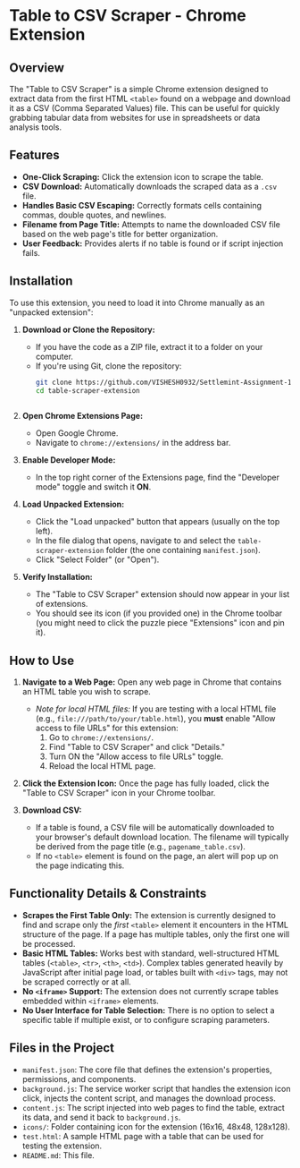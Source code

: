 # Table to CSV Scraper - Chrome Extension

## Overview

The "Table to CSV Scraper" is a simple Chrome extension designed to extract data from the first HTML `<table>` found on a webpage and download it as a CSV (Comma Separated Values) file. This can be useful for quickly grabbing tabular data from websites for use in spreadsheets or data analysis tools.

## Features

*   **One-Click Scraping:** Click the extension icon to scrape the table.
*   **CSV Download:** Automatically downloads the scraped data as a `.csv` file.
*   **Handles Basic CSV Escaping:** Correctly formats cells containing commas, double quotes, and newlines.
*   **Filename from Page Title:** Attempts to name the downloaded CSV file based on the web page's title for better organization.
*   **User Feedback:** Provides alerts if no table is found or if script injection fails.

## Installation

To use this extension, you need to load it into Chrome manually as an "unpacked extension":

1.  **Download or Clone the Repository:**
    *   If you have the code as a ZIP file, extract it to a folder on your computer.
    *   If you're using Git, clone the repository:
        ```bash
        git clone https://github.com/VISHESH0932/Settlemint-Assignment-1/ table-scraper-extension 
        cd table-scraper-extension
   
2.  **Open Chrome Extensions Page:**
    *   Open Google Chrome.
    *   Navigate to `chrome://extensions/` in the address bar.

3.  **Enable Developer Mode:**
    *   In the top right corner of the Extensions page, find the "Developer mode" toggle and switch it **ON**.

4.  **Load Unpacked Extension:**
    *   Click the "Load unpacked" button that appears (usually on the top left).
    *   In the file dialog that opens, navigate to and select the `table-scraper-extension` folder (the one containing `manifest.json`).
    *   Click "Select Folder" (or "Open").

5.  **Verify Installation:**
    *   The "Table to CSV Scraper" extension should now appear in your list of extensions.
    *   You should see its icon (if you provided one) in the Chrome toolbar (you might need to click the puzzle piece "Extensions" icon and pin it).

## How to Use

1.  **Navigate to a Web Page:** Open any web page in Chrome that contains an HTML table you wish to scrape.
    *   *Note for local HTML files:* If you are testing with a local HTML file (e.g., `file:///path/to/your/table.html`), you **must** enable "Allow access to file URLs" for this extension:
        1.  Go to `chrome://extensions/`.
        2.  Find "Table to CSV Scraper" and click "Details."
        3.  Turn ON the "Allow access to file URLs" toggle.
        4.  Reload the local HTML page.

2.  **Click the Extension Icon:** Once the page has fully loaded, click the "Table to CSV Scraper" icon in your Chrome toolbar.

3.  **Download CSV:**
    *   If a table is found, a CSV file will be automatically downloaded to your browser's default download location. The filename will typically be derived from the page title (e.g., `pagename_table.csv`).
    *   If no `<table>` element is found on the page, an alert will pop up on the page indicating this.

## Functionality Details & Constraints

*   **Scrapes the First Table Only:** The extension is currently designed to find and scrape only the *first* `<table>` element it encounters in the HTML structure of the page. If a page has multiple tables, only the first one will be processed.
*   **Basic HTML Tables:** Works best with standard, well-structured HTML tables (`<table>`, `<tr>`, `<th>`, `<td>`). Complex tables generated heavily by JavaScript after initial page load, or tables built with `<div>` tags, may not be scraped correctly or at all.
*   **No `<iframe>` Support:** The extension does not currently scrape tables embedded within `<iframe>` elements.
*   **No User Interface for Table Selection:** There is no option to select a specific table if multiple exist, or to configure scraping parameters.

## Files in the Project

*   `manifest.json`: The core file that defines the extension's properties, permissions, and components.
*   `background.js`: The service worker script that handles the extension icon click, injects the content script, and manages the download process.
*   `content.js`: The script injected into web pages to find the table, extract its data, and send it back to `background.js`.
*   `icons/`: Folder containing icon for the extension (16x16, 48x48, 128x128).
*   `test.html`: A sample HTML page with a table that can be used for testing the extension.
*   `README.md`: This file.

